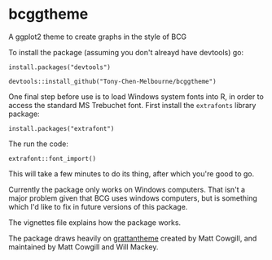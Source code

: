 # bcggtheme
A ggplot2 theme to create graphs in the style of BCG

To install the package (assuming you don't alreayd have devtools) go:

`install.packages("devtools")`

`devtools::install_github("Tony-Chen-Melbourne/bcggtheme")`

One final step before use is to load Windows system fonts into R, in order to access the standard MS Trebuchet font. First install the `extrafonts` library package:

`install.packages("extrafont")`

The run the code:

`extrafont::font_import()`

This will take a few minutes to do its thing, after which you're good to go. 

Currently the package only works on Windows computers. That isn't a major problem given that BCG uses windows computers, but is something which I'd like to fix in future versions of this package.

The vignettes file explains how the package works.

The package draws heavily on [grattantheme](https://github.com/grattan/grattantheme) created by Matt Cowgill, and maintained by Matt Cowgill and Will Mackey.
